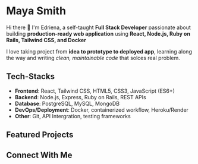 # Maya Smith

Hi there 👋 I'm Edriena, a self-taught **Full Stack Developer** passionate about building **production-ready web application** using **React, Node.js, Ruby on Rails, Tailwind CSS, and Docker**

I love taking project from **idea to prototype to deployed app**, learning along the way and writing *clean, maintainable code* that solces real problem.

## Tech-Stacks
- **Frontend**: React, Tailwind CSS, HTML5, CSS3, JavaScript (ES6+)
- **Backend**: Node.js, Express, Ruby on Rails, REST APIs
- **Database**: PostgreSQL, MySQL, MongoDB
- **DevOps/Deployment**: Docker, containerized workflow, Heroku/Render
- **Other**: Git, API Intergration, testing frameworks

## Featured Projects


## Connect With Me
